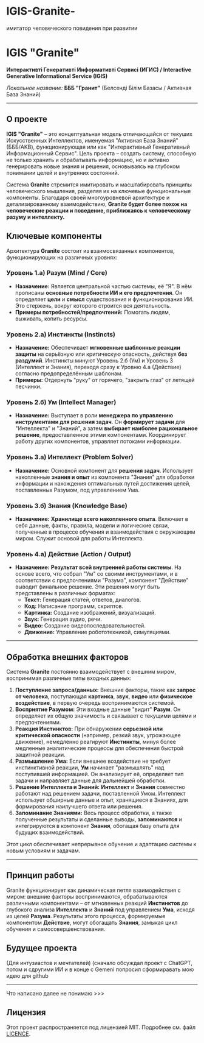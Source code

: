 # IGIS-Granite-
имитатор человеческого повидения при развитии
# IGIS "Granite"

**Интерактивті Генеративті Информативті Сервисі (ИГИС) / Interactive Generative Informational Service (IGIS)**

*Локальное название:* **БББ "Гранит"** (Белсенді Білім Базасы / Активная База Знаний)

---

## О проекте

**IGIS "Granite"** – это концептуальная модель отличающайся от текуших Искусственных Интеллектов, именуемая "Активная База Знаний" (БББ/AKB), функционирующая или как "Интерактивный Генеративный Информационный Сервис". Цель проекта – создать систему, способную не только хранить и обрабатывать информацию, но и активно генерировать новые знания и решения, основываясь на глубоком понимании целей и внутренних состояний.

Система **Granite** стремится имитировать и масштабировать принципы человеческого мышления, разделяя их на ключевые функциональные компоненты. Благодаря своей многоуровневой архитектуре и детализированному взаимодействию, **Granite будет более похож на человеческие реакции и поведение, приближаясь к человеческому разуму и интеллекту.**

## Ключевые компоненты

Архитектура **Granite** состоит из взаимосвязанных компонентов, функционирующих на различных уровнях:

### Уровень 1.а) Разум (Mind / Core)
* **Назначение:** Является центральной частью системы, её "Я". В нём прописаны **основные потребности ИИ и его предпочтения**. Он определяет **цели** и **смысл** существования и функционирования ИИ. Это стержень, вокруг которого строится вся деятельность.
* **Примеры потребностей/предпочтений:** Помогать людям, выживать, копить ресурсы.

### Уровень 2.а) Инстинкты (Instincts)
* **Назначение:** Обеспечивает **мгновенные шаблонные реакции защиты** на серьёзную или критическую опасность, действуя **без раздумий**. Инстинкты минуют Уровень 2.б (Ум) и Уровень 3 (Интеллект и Знания), переходя сразу к Уровню 4.а (Действие) согласно предопределённым шаблонам.
* **Примеры:** Отдернуть "руку" от горячего, "закрыть глаз" от летящей песчинки.

### Уровень 2.б) Ум (Intellect Manager)
* **Назначение:** Выступает в роли **менеджера по управлению инструментами для решения задач**. Он **формирует задачи** для "Интеллекта" и "Знаний", а затем **выбирает наиболее рациональное решение**, предоставленное этими компонентами. Координирует работу других компонентов, управляет потоками информации.

### Уровень 3.а) Интеллект (Problem Solver)
* **Назначение:** Основной компонент для **решения задач**. Использует накопленные **знания и опыт** из компонента "Знания" для обработки информации и нахождения оптимальных путей достижения целей, поставленных Разумом, под управлением Ума.

### Уровень 3.б) Знания (Knowledge Base)
* **Назначение:** **Хранилище всего накопленного опыта**. Включает в себя данные, факты, правила, модели и логические связи, полученные в процессе обучения и взаимодействия с окружающим миром. Служит основой для работы Интеллекта.

### Уровень 4.а) Действие (Action / Output)
* **Назначение:** **Результат всей внутренней работы системы**. На основе всего, что собрал "Ум" со своими инструментами, и в соответствии с предпочтениями "Разума", компонент "Действие" выводит финальное решение. Эти решения могут быть представлены в различных форматах:
    * **Текст:** Генерация статей, ответов, диалогов.
    * **Код:** Написание программ, скриптов.
    * **Картинка:** Создание изображений, визуализаций.
    * **Звук:** Генерация аудио, речи.
    * **Видео:** Создание видеопоследовательностей.
    * **Движение:** Управление робототехникой, симуляциями.

---

## Обработка внешних факторов

Система **Granite** постоянно взаимодействует с внешним миром, воспринимая различные типы входных данных:

1.  **Поступление запроса/данных:** Внешние факторы, такие как **запрос от человека**, поступающая **картинка**, **звук**, **видео** или **физическое воздействие**, в первую очередь воспринимаются системой.
2.  **Восприятие Разумом:** Эти входные данные "видит" **Разум**. Он определяет их общую значимость и связывает с текущими целями и предпочтениями.
3.  **Реакция Инстинктов:** При обнаружении **серьезной или критической опасности** (например, резкий звук, угрожающее движение), немедленно реагируют **Инстинкты**, минуя более медленные аналитические процессы для обеспечения быстрой защитной реакции.
4.  **Размышление Ума:** Если внешнее воздействие не требует инстинктивной реакции, **Ум** начинает "размышлять" над поступившей информацией. Он анализирует её, определяет тип задачи и направляет данные для дальнейшей обработки.
5.  **Решение Интеллекта и Знаний:** **Интеллект** и **Знания** совместно работают над решением задачи, поставленной Умом. Интеллект использует обширные данные и опыт, хранящиеся в Знаниях, для формирования наилучшего ответа или решения.
6.  **Запоминание Знаниями:** Весь процесс обработки, а также полученные результаты и сделанные выводы, **запоминаются** и интегрируются в компонент **Знания**, обогащая базу опыта для будущих взаимодействий.

Этот цикл обеспечивает непрерывное обучение и адаптацию системы к новым условиям и задачам.

---

## Принцип работы

Granite функционирует как динамическая петля взаимодействия с миром: внешние факторы воспринимаются, обрабатываются различными компонентами – от мгновенных реакций **Инстинктов** до глубокого анализа **Интеллекта** и **Знаний** под управлением **Ума**, исходя из целей **Разума**. Результаты этого процесса, формируемые компонентом **Действие**, могут обогащать **Знания**, замыкая цикл обучения и самосовершенствования.

## Будущее проекта

(Для интузиастов и мечтателей) (сначало обсуждал проект с ChatGPT, потом и сдругими ИИ и в конце с Gemeni попросил сформиравать мою идею для github 

---
Что написано далее не понимаю >>>

## Лицензия

Этот проект распространяется под лицензией MIT. Подробнее см. файл [LICENCE](LICENCE).


